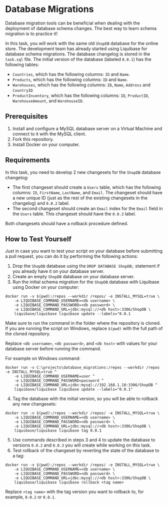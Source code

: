 # Database Migrations

Database migration tools can be beneficial when dealing with the deployment of database schema changes. The best way to learn schema migration is to practice it!

In this task, you will work with the same old `ShopDB` database for the online store. The development team has already started using Liquibase for database schema migrations. The database changelog is stored in the `task.sql` file. The initial version of the database (labeled `0.0.1`) has the following tables:

- `Countries`, which has the following columns: `ID` and `Name`. 
- `Products`, which has the following columns: `ID` and `Name`. 
- `Warehouses`, which has the following columns: `ID`, `Name`, `Address` and `CountryID`
- `ProductInventory`, which has the following columns: `ID`, `ProductID`, `WarehouseAmount`, and `WarehouseID`. 

## Prerequisites

1. Install and configure a MySQL database server on a Virtual Machine and connect to it with the MySQL client.
2. Fork this repository.
3. Install Docker on your computer.

## Requirements

In this task, you need to develop 2 new changesets for the `ShopDB` database changelog:

- The first changeset should create a `Users` table, which has the following columns: `ID`, `FirstName`, `LastName`, and `Email`. The changeset should have a new unique ID (just as the rest of the existing changesets in the changelog) and `0.0.2` label. 
- The second changeset should create an `Email` index for the `Email` field in the `Users` table. This changeset should have the `0.0.3` label. 

Both changesets should have a rollback procedure defined.  

## How to Test Yourself

Just in case you want to test your script on your database before submitting a pull request, you can do it by performing the following actions: 

1. Drop the `ShopDB` database using the `DROP DATABASE ShopDB;` statement if you already have it on your database server.
2. Create an empty `ShopDB` database on your database server.
3. Run the initial schema migration for the `ShopDB` database with Liquibase using Docker on your computer: 

```
docker run -v $(pwd):/repos --workdir /repos/ -e INSTALL_MYSQL=true \
    -e LIQUIBASE_COMMAND_USERNAME=<db username> \
    -e LIQUIBASE_COMMAND_PASSWORD=<db password> \
    -e LIQUIBASE_COMMAND_URL=jdbc:mysql://<db host>:3306/ShopDB \
    liquibase/liquibase liquibase update --labels="0.0.1 
```

Make sure to run the command in the folder where the repository is cloned. If you are running the script on Windows, replace `$(pwd)` with the full path of the cloned repository. 

Replace `<db username>`, `<db password>`, and `<db host>` with values for your database server before running the command. 

For example on Windows command:

```
docker run -v C:\projects\database_migrations:/repos --workdir /repos -e INSTALL_MYSQL=true ^
    -e LIQUIBASE_COMMAND_USERNAME=user ^
    -e LIQUIBASE_COMMAND_PASSWORD=password ^
    -e LIQUIBASE_COMMAND_URL=jdbc:mysql://192.168.1.10:3306/ShopDB ^
    liquibase/liquibase liquibase update --labels="0.0.1"
```

4. Tag the database with the initial version, so you will be able to rollback any new changesets: 

```
docker run -v $(pwd):/repos --workdir /repos/ -e INSTALL_MYSQL=true \
    -e LIQUIBASE_COMMAND_USERNAME=<db username> \
    -e LIQUIBASE_COMMAND_PASSWORD=<db password> \
    -e LIQUIBASE_COMMAND_URL=jdbc:mysql://<db host>:3306/ShopDB \
    liquibase/liquibase liquibase tag 0.0.1
```

5. Use commands described in steps 3 and 4 to update the database to versions `0.0.2` and `0.0.3` you will create while working on this task. 
6. Test rollback of the changeset by reverting the state of the database to a tag: 

```
docker run -v $(pwd):/repos --workdir /repos/ -e INSTALL_MYSQL=true \
    -e LIQUIBASE_COMMAND_USERNAME=<db username> \
    -e LIQUIBASE_COMMAND_PASSWORD=<db password> \
    -e LIQUIBASE_COMMAND_URL=jdbc:mysql://<db host>:3306/ShopDB \
    liquibase/liquibase liquibase rollback <tag name>
```

Replace `<tag name>` with the tag version you want to rollback to, for example, `0.0.2` or `0.0.1`.
